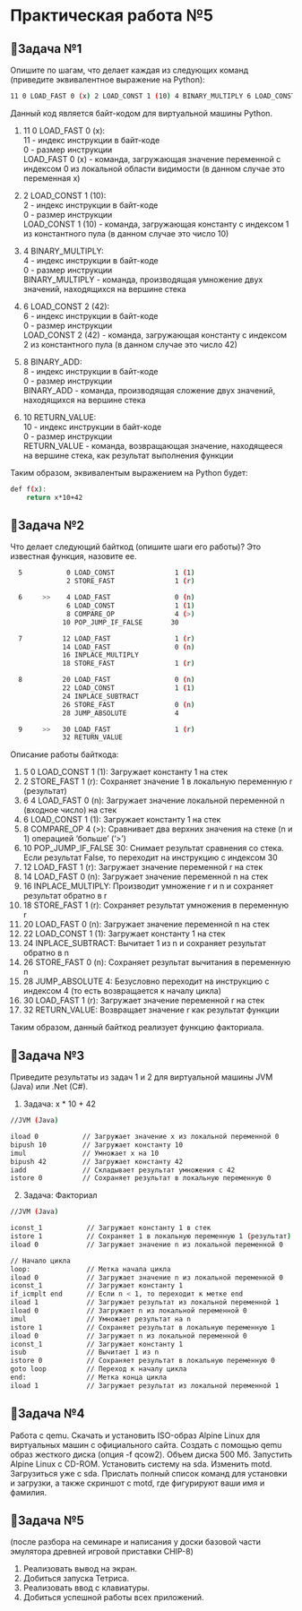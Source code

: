 # Практическая работа №5
## 🌸Задача №1
Опишите по шагам, что делает каждая из следующих команд (приведите эквивалентное выражение на Python):
```bash
11 0 LOAD_FAST 0 (x) 2 LOAD_CONST 1 (10) 4 BINARY_MULTIPLY 6 LOAD_CONST 2 (42) 8 BINARY_ADD 10 RETURN_VALUE
```
Данный код является байт-кодом для виртуальной машины Python.

1) 11 0 LOAD_FAST 0 (x):  
11 - индекс инструкции в байт-коде  
0 - размер инструкции  
LOAD_FAST 0 (x) - команда, загружающая значение переменной с индексом 0 из локальной области видимости (в данном случае это переменная x)  
  
2) 2 LOAD_CONST 1 (10):  
2 - индекс инструкции в байт-коде  
0 - размер инструкции  
LOAD_CONST 1 (10) - команда, загружающая константу с индексом 1 из константного пула (в данном случае это число 10)  
  
3) 4 BINARY_MULTIPLY:  
4 - индекс инструкции в байт-коде  
0 - размер инструкции  
BINARY_MULTIPLY - команда, производящая умножение двух значений, находящихся на вершине стека  
  
4) 6 LOAD_CONST 2 (42):  
6 - индекс инструкции в байт-коде  
0 - размер инструкции  
LOAD_CONST 2 (42) - команда, загружающая константу с индексом 2 из константного пула (в данном случае это число 42)  
  
5) 8 BINARY_ADD:  
8 - индекс инструкции в байт-коде  
0 - размер инструкции  
BINARY_ADD - команда, производящая сложение двух значений, находящихся на вершине стека  
  
6) 10 RETURN_VALUE:  
10 - индекс инструкции в байт-коде  
0 - размер инструкции  
RETURN_VALUE - команда, возвращающая значение, находящееся на вершине стека, как результат выполнения функции  
  
Таким образом, эквивалентым выражением на Python будет:
```bash
def f(x):
    return x*10+42
```
## 🌸Задача №2
Что делает следующий байткод (опишите шаги его работы)? Это известная функция, назовите ее.
```bash
  5           0 LOAD_CONST               1 (1)
              2 STORE_FAST               1 (r)

  6     >>    4 LOAD_FAST                0 (n)
              6 LOAD_CONST               1 (1)
              8 COMPARE_OP               4 (>)
             10 POP_JUMP_IF_FALSE       30

  7          12 LOAD_FAST                1 (r)
             14 LOAD_FAST                0 (n)
             16 INPLACE_MULTIPLY
             18 STORE_FAST               1 (r)

  8          20 LOAD_FAST                0 (n)
             22 LOAD_CONST               1 (1)
             24 INPLACE_SUBTRACT
             26 STORE_FAST               0 (n)
             28 JUMP_ABSOLUTE            4

  9     >>   30 LOAD_FAST                1 (r)
             32 RETURN_VALUE
```
Описание работы байткода:  
1) 5 0 LOAD_CONST 1 (1): Загружает константу 1 на стек
2) 2 STORE_FAST 1 (r): Сохраняет значение 1 в локальную переменную r (результат)
3) 6 4 LOAD_FAST 0 (n): Загружает значение локальной переменной n (входное число) на стек
4) 6 LOAD_CONST 1 (1): Загружает константу 1 на стек
5) 8 COMPARE_OP 4 (>): Сравнивает два верхних значения на стеке (n и 1) операцией ‘больше’ (‘>’)
6) 10 POP_JUMP_IF_FALSE 30: Снимает результат сравнения со стека. Если результат False, то переходит на инструкцию с индексом 30
7) 12 LOAD_FAST 1 (r): Загружает значение переменной r на стек
8) 14 LOAD_FAST 0 (n): Загружает значение переменной n на стек
9) 16 INPLACE_MULTIPLY: Производит умножение r и n и сохраняет результат обратно в r
10) 18 STORE_FAST 1 (r): Сохраняет результат умножения в переменную r
11) 20 LOAD_FAST 0 (n): Загружает значение переменной n на стек
12) 22 LOAD_CONST 1 (1): Загружает константу 1 на стек
13) 24 INPLACE_SUBTRACT: Вычитает 1 из n и сохраняет результат обратно в n
14) 26 STORE_FAST 0 (n): Сохраняет результат вычитания в переменную n
15) 28 JUMP_ABSOLUTE 4: Безусловно переходит на инструкцию с индексом 4 (то есть возвращается к началу цикла)
16) 30 LOAD_FAST 1 (r): Загружает значение переменной r на стек
17) 32 RETURN_VALUE: Возвращает значение r как результат функции
   
Таким образом, данный байткод реализует функцию факториала.
## 🌸Задача №3
Приведите результаты из задач 1 и 2 для виртуальной машины JVM (Java) или .Net (C#).  
1) Задача: x * 10 + 42
```bash
//JVM (Java)

iload 0           // Загружает значение x из локальной переменной 0
bipush 10         // Загружает константу 10
imul              // Умножает x на 10
bipush 42         // Загружает константу 42
iadd              // Складывает результат умножения с 42
istore 0          // Сохраняет результат в локальную переменную 0
```
2) Задача: Факториал
```bash
//JVM (Java)

iconst_1           // Загружает константу 1 в стек
istore 1           // Сохраняет 1 в локальную переменную 1 (результат)
iload 0            // Загружает значение n из локальной переменной 0

// Начало цикла
loop:              // Метка начала цикла
iload 0            // Загружает значение n из локальной переменной 0
iconst_1           // Загружает константу 1
if_icmplt end      // Если n < 1, то переходит к метке end
iload 1            // Загружает результат из локальной переменной 1
iload 0            // Загружает n из локальной переменной 0
imul               // Умножает результат на n
istore 1           // Сохраняет результат в локальную переменную 1
iload 0            // Загружает n из локальной переменной 0
iconst_1           // Загружает константу 1
isub               // Вычитает 1 из n
istore 0           // Сохраняет результат в локальную переменную 0
goto loop          // Переход к началу цикла
end:               // Метка конца цикла
iload 1            // Загружает результат из локальной переменной 1
```
## 🌸Задача №4
Работа с qemu. Скачать и установить ISO-образ Alpine Linux для виртуальных машин с официального сайта. Создать с помощью qemu образ жесткого диска (опция -f qcow2). Объем диска 500 Мб. Запустить Alpine Linux с CD-ROM. Установить систему на sda. Изменить motd. Загрузиться уже с sda. Прислать полный список команд для установки и загрузки, а также скриншот с motd, где фигурируют ваши имя и фамилия.
## 🌸Задача №5
(после разбора на семинаре и написания у доски базовой части эмулятора древней игровой приставки CHIP-8)  
1) Реализовать вывод на экран.
2) Добиться запуска Тетриса.
3) Реализовать ввод с клавиатуры.
4) Добиться успешной работы всех приложений.
